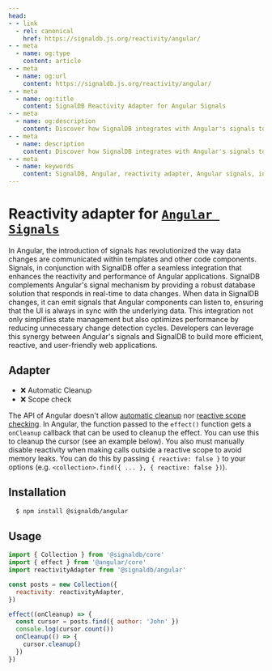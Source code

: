 ```yaml
---
head:
- - link
  - rel: canonical
    href: https://signaldb.js.org/reactivity/angular/
- - meta
  - name: og:type
    content: article
- - meta
  - name: og:url
    content: https://signaldb.js.org/reactivity/angular/
- - meta
  - name: og:title
    content: SignalDB Reactivity Adapter for Angular Signals
- - meta
  - name: og:description
    content: Discover how SignalDB integrates with Angular's signals to enhance reactivity and performance in Angular applications using the reactivity adapter.
- - meta
  - name: description
    content: Discover how SignalDB integrates with Angular's signals to enhance reactivity and performance in Angular applications using the reactivity adapter.
- - meta
  - name: keywords
    content: SignalDB, Angular, reactivity adapter, Angular signals, integration, performance, state management, real-time updates, JavaScript, TypeScript
---
```

# Reactivity adapter for [`Angular Signals`](https://angular.io/guide/signals)

In Angular, the introduction of signals has revolutionized the way data changes are communicated within templates and other code components. Signals, in conjunction with SignalDB offer a seamless integration that enhances the reactivity and performance of Angular applications. SignalDB complements Angular's signal mechanism by providing a robust database solution that responds in real-time to data changes. When data in SignalDB changes, it can emit signals that Angular components can listen to, ensuring that the UI is always in sync with the underlying data. This integration not only simplifies state management but also optimizes performance by reducing unnecessary change detection cycles. Developers can leverage this synergy between Angular's signals and SignalDB to build more efficient, reactive, and user-friendly web applications.

## Adapter

* ❌ Automatic Cleanup
* ❌ Scope check

The API of Angular doesn't allow [automatic cleanup](/reactivity/other/#ondispose-callback-void-dependency-dependency) nor [reactive scope checking](/reactivity/other/#isinscope-dependency-dependency-boolean).
In Angular, the function passed to the `effect()` function gets a `onCleanup` callback that can be used to cleanup the effect. You can use this to cleanup the cursor (see an example below).
You also must manually disable reactivity when making calls outside a reactive scope to avoid memory leaks. You can do this by passing `{ reactive: false }` to your options (e.g. `<collection>.find({ ... }, { reactive: false })`).

## Installation

```bash
  $ npm install @signaldb/angular
```

## Usage

```js
import { Collection } from '@signaldb/core'
import { effect } from '@angular/core'
import reactivityAdapter from '@signaldb/angular'

const posts = new Collection({
  reactivity: reactivityAdapter,
})

effect((onCleanup) => {
  const cursor = posts.find({ author: 'John' })
  console.log(cursor.count())
  onCleanup(() => {
    cursor.cleanup()
  })
})
```
